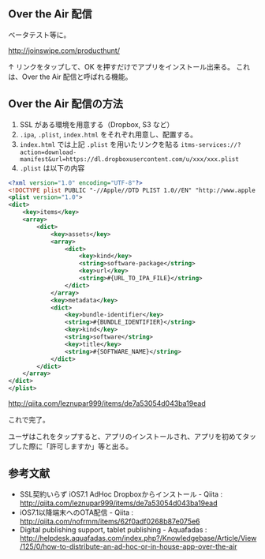 Over the Air 配信
---

ベータテスト等に。

http://joinswipe.com/producthunt/

↑ リンクをタップして、OK を押すだけでアプリをインストール出来る。
これは、Over the Air 配信と呼ばれる機能。

Over the Air 配信の方法
---

1. SSL がある環境を用意する（Dropbox, S3 など）
2. `.ipa`, `.plist`, `index.html` をそれぞれ用意し、配置する。
3. `index.html` では上記 `.plist` を用いたリンクを貼る `itms-services://?action=download-manifest&url=https://dl.dropboxusercontent.com/u/xxx/xxx.plist`
4. `.plist` は以下の内容

```xml
<?xml version="1.0" encoding="UTF-8"?>
<!DOCTYPE plist PUBLIC "-//Apple//DTD PLIST 1.0//EN" "http://www.apple.com/DTDs/PropertyList-1.0.dtd">
<plist version="1.0">
<dict>
	<key>items</key>
	<array>
		<dict>
			<key>assets</key>
			<array>
				<dict>
					<key>kind</key>
					<string>software-package</string>
					<key>url</key>
					<string>#{URL_TO_IPA_FILE}</string>
				</dict>
			</array>
			<key>metadata</key>
			<dict>
				<key>bundle-identifier</key>
				<string>#{BUNDLE_IDENTIFIER}</string>
				<key>kind</key>
				<string>software</string>
				<key>title</key>
				<string>#{SOFTWARE_NAME}</string>
			</dict>
		</dict>
	</array>
</dict>
</plist>
```

http://qiita.com/leznupar999/items/de7a53054d043ba19ead

これで完了。

ユーザはこれをタップすると、アプリのインストールされ、アプリを初めてタップした際に「許可しますか」等と出る。

参考文献
---

- SSL契約いらず iOS7.1 AdHoc Dropboxからインストール - Qiita : http://qiita.com/leznupar999/items/de7a53054d043ba19ead
- iOS7.1以降端末へのOTA配信 - Qiita : http://qiita.com/nofrmm/items/62f0adf0268b87e075e6
- Digital publishing support, tablet publishing - Aquafadas : http://helpdesk.aquafadas.com/index.php?/Knowledgebase/Article/View/125/0/how-to-distribute-an-ad-hoc-or-in-house-app-over-the-air
